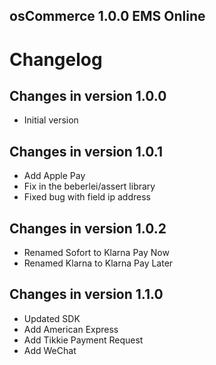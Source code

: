osCommerce 1.0.0 EMS Online
------------------------------

# Changelog #

## Changes in version 1.0.0
+ Initial version
## Changes in version 1.0.1
+ Add Apple Pay
+ Fix in the beberlei/assert library
+ Fixed bug with field ip address

## Changes in version 1.0.2
+ Renamed Sofort to Klarna Pay Now
+ Renamed Klarna to Klarna Pay Later

## Changes in version 1.1.0

* Updated SDK
* Add American Express
* Add Tikkie Payment Request
* Add WeChat